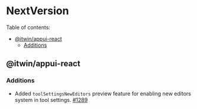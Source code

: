 # NextVersion <!-- omit from toc -->

Table of contents:

- [@itwin/appui-react](#itwinappui-react)
  - [Additions](#additions)

## @itwin/appui-react

### Additions

- Added `toolSettingsNewEditors` preview feature for enabling new editors system in tool settings. [#1289](https://github.com/iTwin/appui/pull/1289)
